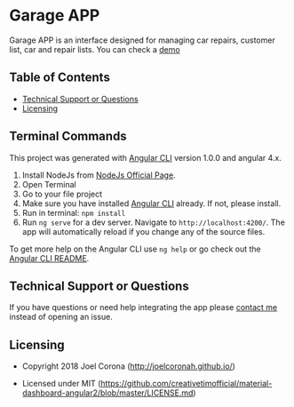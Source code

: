 # Garage APP
Garage APP is an interface designed for managing car repairs, customer list, car and repair lists.
You can check a [demo](http://garage.codenity.net/)

## Table of Contents

* [Technical Support or Questions](#technical-support-or-questions)
* [Licensing](#licensing)

## Terminal Commands

This project was generated with [Angular CLI](https://github.com/angular/angular-cli) version 1.0.0 and angular 4.x.

1. Install NodeJs from [NodeJs Official Page](https://nodejs.org/en).
2. Open Terminal
3. Go to your file project
4. Make sure you have installed [Angular CLI](https://github.com/angular/angular-cli) already. If not, please install.
5. Run in terminal: ```npm install```
6. Run `ng serve` for a dev server. Navigate to `http://localhost:4200/`. The app will automatically reload if you change any of the source files.

To get more help on the Angular CLI use `ng help` or go check out the [Angular CLI README](https://github.com/angular/angular-cli/blob/master/README.md).

## Technical Support or Questions

If you have questions or need help integrating the app please [contact me](http://joelcoronah.github.io/) instead of opening an issue.


## Licensing

- Copyright 2018 Joel Corona (http://joelcoronah.github.io/)

- Licensed under MIT (https://github.com/creativetimofficial/material-dashboard-angular2/blob/master/LICENSE.md)

[CHANGELOG]: ./CHANGELOG.md

